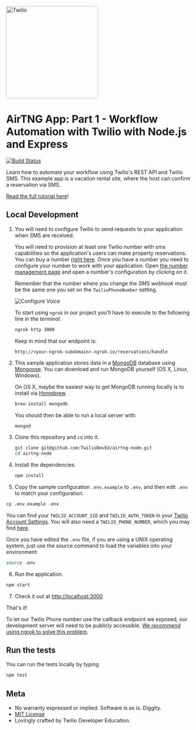 <a href="https://www.twilio.com">
  <img src="https://static0.twilio.com/marketing/bundles/marketing/img/logos/wordmark-red.svg" alt="Twilio" width="250" />
</a>

# AirTNG App: Part 1 - Workflow Automation with Twilio with Node.js and Express

[![Build Status](https://travis-ci.org/TwilioDevEd/airtng-node.svg?branch=master)](https://travis-ci.org/TwilioDevEd/airtng-node)

Learn how to automate your workflow using Twilio's REST API and Twilio SMS. This example app is a vacation rental site, where the host can confirm a reservation via SMS.

[Read the full tutorial here](https://www.twilio.com/docs/tutorials/walkthrough/workflow-automation/node/express)!

## Local Development

1. You will need to configure Twilio to send requests to your application when SMS are received.

   You will need to provision at least one Twilio number with sms capabilities so the application's users can make property reservations. You can buy a number [right here](https://www.twilio.com/user/account/phone-numbers/search). Once you have a number you need to configure your number to work with your application. Open [the number management page](https://www.twilio.com/user/account/phone-numbers/incoming) and open a number's configuration by clicking on it.

   Remember that the number where you change the _SMS webhook_ must be the same one you set on the `TwilioPhoneNumber` setting.

   ![Configure Voice](http://howtodocs.s3.amazonaws.com/twilio-number-config-all-med.gif)

   To start using `ngrok` in our project you'll have to execute to the following line in the _terminal_.

   ```bash
   ngrok http 3000
   ```

   Keep in mind that our endpoint is:

   ```
   http://<your-ngrok-subdomain>.ngrok.io/reservations/handle
   ```

2. This sample application stores data in a [MongoDB](https://www.mongodb.org/) database using [Mongoose](http://mongoosejs.com/). You can download and run MongoDB yourself (OS X, Linux, Windows).

   On OS X, maybe the easiest way to get MongoDB running locally is to install via [Homebrew](http://brew.sh/).

   ```bash
   brew install mongodb
   ```
   You should then be able to run a local server with:

   ```bash
   mongod
   ```

3. Clone this repository and `cd` into it.

   ```bash
   git clone git@github.com:TwilioDevEd/airtng-node.git
   cd airtng-node
   ```

4. Install the dependencies.

   ```bash
   npm install
   ```

5. Copy the sample configuration `.env.example` to `.env`, and then edit `.env` to match your configuration.

  ```bash
  cp .env.example .env
  ```

  You can find your `TWILIO_ACCOUNT_SID` and `TWILIO_AUTH_TOKEN` in your
   [Twilio Account Settings](https://www.twilio.com/console).
   You will also need a `TWILIO_PHONE_NUMBER`, which you may find [here](https://www.twilio.com/console/phone-numbers/incoming).

   Once you have edited the `.env` file, if you are using a UNIX operating system, just use the source command to load the variables into your environment:

  ```bash
  source .env
  ```

6. Run the application.

  ```bash
  npm start
  ```

7. Check it out at [http://localhost:3000](http://localhost:3000)

That's it!

To let our Twilio Phone number use the callback endpoint we exposed, our development server will need to be publicly accessible. [We recommend using ngrok to solve this problem](https://www.twilio.com/blog/2015/09/6-awesome-reasons-to-use-ngrok-when-testing-webhooks.html).

## Run the tests

You can run the tests locally by typing

```bash
npm test
```

## Meta

* No warranty expressed or implied. Software is as is. Diggity.
* [MIT License](http://www.opensource.org/licenses/mit-license.html)
* Lovingly crafted by Twilio Developer Education.
